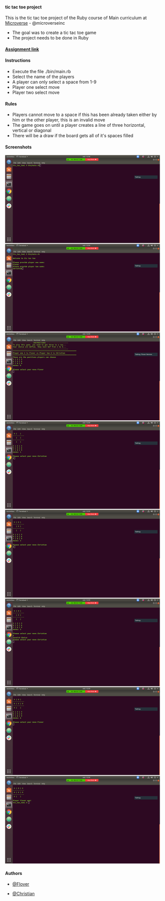 #### tic tac toe project

This is the tic tac toe project of the Ruby course of Main curriculum at [Microverse](https://www.microverse.org/) - @microverseinc

* The goal was to create a tic tac toe game
* The project needs to be done in Ruby

#### [Assignment link](https://www.theodinproject.com/courses/ruby-programming/lessons/oop)

#### Instructions
* Execute the file ./bin/main.rb
* Select the name of the players
* A player can only select a space from 1-9
* Player one select move
* Player two select move

#### Rules
* Players cannot move to a space if this has been already taken either by him or the other player, this is an invalid move
* The game goes on until a player creates a line of three horizontal, vertical or diagonal
* There will be a draw if the board gets all of it's spaces filled

#### Screenshots

![screenshot_1](screenshots/screenshot_1.png)
![screenshot_2](screenshots/screenshot_2.png)
![screenshot_3](screenshots/screenshot_3.png)
![screenshot_4](screenshots/screenshot_4.png)
![screenshot_5](screenshots/screenshot_5.png)
![screenshot_6](screenshots/screenshot_6.png)
![screenshot_7](screenshots/screenshot_7.png)
![screenshot_8](screenshots/screenshot_8.png)

#### Authors

* [@Flover](https://github.com/flov3rh)

* [@Christian](https://github.com/jcromerohdz)
